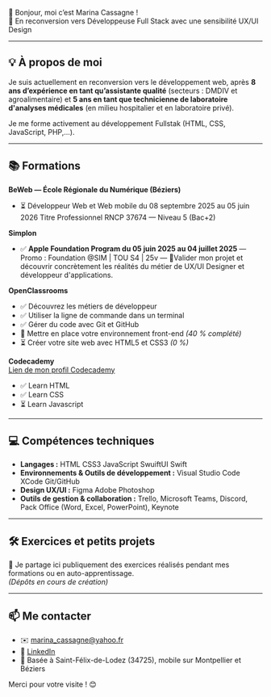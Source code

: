 👋 Bonjour, moi c’est Marina Cassagne !  
🎯 En reconversion vers Développeuse Full Stack avec une sensibilité UX/UI Design  

---

## 💡 À propos de moi

Je suis actuellement en reconversion vers le développement web, après **8 ans d’expérience en tant qu’assistante qualité** (secteurs : DMDIV et agroalimentaire) et **5 ans en tant que technicienne de laboratoire d'analyses médicales** (en milieu hospitalier et en laboratoire privé).

Je me forme activement au développement Fullstak (HTML, CSS, JavaScript, PHP,...).

---

## 📚 Formations

**BeWeb — École Régionale du Numérique (Béziers)**
- ⏳ Développeur Web et Web mobile du 08 septembre 2025 au 05 juin 2026
  Titre Professionnel RNCP 37674 — Niveau 5 (Bac+2)

**Simplon**
- ✅ **Apple Foundation Program du 05 juin 2025 au 04 juillet 2025** — Promo : Foundation @SIM | TOU S4 | 25v — 🎯Valider mon projet et découvrir concrètement les réalités du métier de UX/UI Designer et développeur d'applications.

**OpenClassrooms**
- ✅ Découvrez les métiers de développeur  
- ✅ Utiliser la ligne de commande dans un terminal  
- ✅ Gérer du code avec Git et GitHub  
- 🔄 Mettre en place votre environnement front-end *(40 % complété)*  
- ⏳ Créer votre site web avec HTML5 et CSS3 *(0 %)*
  
**Codecademy**
<br>
<a href="https://www.codecademy.com/profiles/MarinaCassagne">Lien de mon profil Codecademy<a>
- ✅ Learn HTML
- ✅  Learn CSS
- ⏳ Learn Javascript

---

## 💻 Compétences techniques

- **Langages :** HTML  CSS3  JavaScript SwuiftUI  Swift 
- **Environnements & Outils de développement :** Visual Studio Code  XCode  Git/GitHub  
- **Design UX/UI :** Figma  Adobe Photoshop
- **Outils de gestion & collaboration :** Trello, Microsoft Teams, Discord, Pack Office (Word, Excel, PowerPoint), Keynote

---

## 🛠️ Exercices et petits projets

📌 Je partage ici publiquement des exercices réalisés pendant mes formations ou en auto-apprentissage.  
*(Dépôts en cours de création)*

---

## 📫 Me contacter

- ✉️ marina_cassagne@yahoo.fr  
- 🔗 [LinkedIn](https://www.linkedin.com/in/marina-cassagne/)  
- 📍 Basée à Saint-Félix-de-Lodez (34725), mobile sur Montpellier et Béziers  

Merci pour votre visite ! 😊
